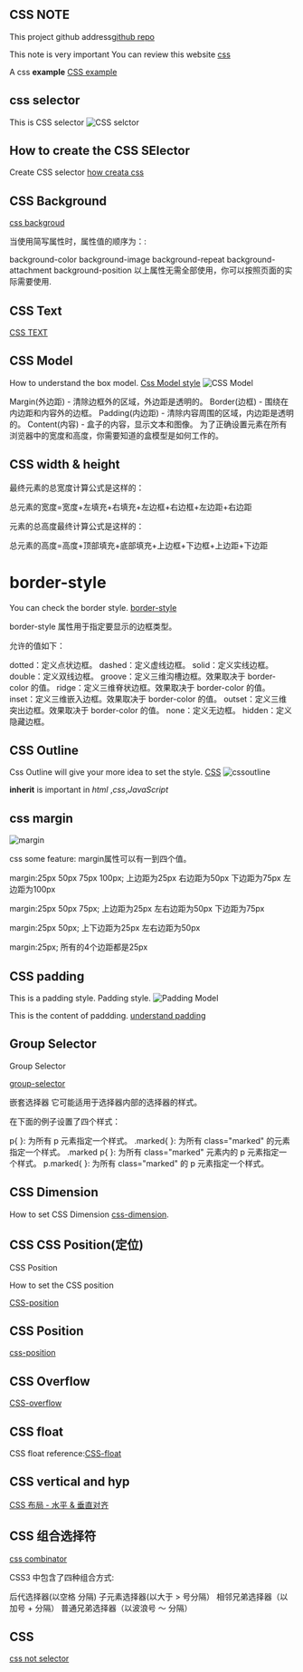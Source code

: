 ## CSS NOTE 

This project github address[github repo](https://github.com/aloopday/css-note)

This note is very important 
You can review this website [css](https://www.runoob.com/css/css-intro.html)

A css **example** [CSS example](https://www.runoob.com/try/demo_source/demo_default.htm)

## css selector
This is CSS selector ![CSS selctor](https://www.runoob.com/wp-content/uploads/2013/07/632877C9-2462-41D6-BD0E-F7317E4C42AC.jpg)

## How to create the CSS SElector 

Create CSS selector [ how creata css](https://www.runoob.com/css/css-howto.html)
## CSS Background 
[css backgroud](https://www.runoob.com/css/css-background.html)

当使用简写属性时，属性值的顺序为：:

background-color
background-image
background-repeat
background-attachment
background-position
以上属性无需全部使用，你可以按照页面的实际需要使用.

## CSS Text




[CSS TEXT](https://www.runoob.com/css/css-text.html)

## CSS Model




How to understand the box model.
[Css Model style](https://www.runoob.com/css/css-boxmodel.html)
![CSS Model](https://www.runoob.com/images/box-model.gif)

Margin(外边距) - 清除边框外的区域，外边距是透明的。
Border(边框) - 围绕在内边距和内容外的边框。
Padding(内边距) - 清除内容周围的区域，内边距是透明的。
Content(内容) - 盒子的内容，显示文本和图像。
为了正确设置元素在所有浏览器中的宽度和高度，你需要知道的盒模型是如何工作的。

## CSS width & height
最终元素的总宽度计算公式是这样的：

总元素的宽度=宽度+左填充+右填充+左边框+右边框+左边距+右边距

元素的总高度最终计算公式是这样的：

总元素的高度=高度+顶部填充+底部填充+上边框+下边框+上边距+下边距


# border-style

You can check the border style.
[border-style](https://www.runoob.com/css/css-border.html)

border-style 属性用于指定要显示的边框类型。

允许的值如下：

dotted：定义点状边框。
dashed：定义虚线边框。
solid：定义实线边框。
double：定义双线边框。
groove：定义三维沟槽边框。效果取决于 border-color 的值。
ridge：定义三维脊状边框。效果取决于 border-color 的值。
inset：定义三维嵌入边框。效果取决于 border-color 的值。
outset：定义三维突出边框。效果取决于 border-color 的值。
none：定义无边框。
hidden：定义隐藏边框。

## CSS Outline

Css Outline will give your more idea to set the style.
[CSS](https://www.runoob.com/css/css-outline.html)
![cssoutline](https://www.runoob.com/images/box_outline.gif)

**inherit** is important in *html* ,*css*,*JavaScript*

## css margin
![margin](https://www.runoob.com/wp-content/uploads/2013/08/VlwVi.png)

css some feature:
margin属性可以有一到四个值。

margin:25px 50px 75px 100px;
上边距为25px
右边距为50px
下边距为75px
左边距为100px

margin:25px 50px 75px;
上边距为25px
左右边距为50px
下边距为75px

margin:25px 50px;
上下边距为25px
左右边距为50px

margin:25px;
所有的4个边距都是25px

## CSS padding

This is a padding style.
Padding style. ![Padding Model](https://www.runoob.com/wp-content/uploads/2013/08/VlwVi.png)

This is the content of paddding.
[understand padding](https://www.runoob.com/css/css-padding.html)


## Group Selector

Group Selector

[group-selector](https://www.runoob.com/css/css-grouping-nesting.html)

嵌套选择器
它可能适用于选择器内部的选择器的样式。

在下面的例子设置了四个样式：

p{ }: 为所有 p 元素指定一个样式。
.marked{ }: 为所有 class="marked" 的元素指定一个样式。
.marked p{ }: 为所有 class="marked" 元素内的 p 元素指定一个样式。
p.marked{ }: 为所有 class="marked" 的 p 元素指定一个样式。

## CSS Dimension

How to set CSS Dimension 
[css-dimension](https://www.runoob.com/css/css-dimension.html).

## CSS CSS Position(定位)

CSS Position 

How to set the CSS position

[CSS-position](https://www.runoob.com/css/css-positioning.html)


## CSS Position
[css-position](https://www.runoob.com/css/css-positioning.html)

## CSS Overflow

[CSS-overflow](https://www.runoob.com/css/css-overflow.html)
## CSS float
CSS float reference:[CSS-float](https://www.runoob.com/css/css-float.html)

## CSS vertical and hyp

[CSS 布局 - 水平 & 垂直对齐](https://www.runoob.com/css/css-align.html)

## CSS 组合选择符
[css combinator](https://www.runoob.com/css/css-combinators.html)

 CSS3 中包含了四种组合方式:

后代选择器(以空格     分隔)
子元素选择器(以大于 > 号分隔）
相邻兄弟选择器（以加号 + 分隔）
普通兄弟选择器（以波浪号 ～ 分隔）

## CSS 

[css not selector](https://www.runoob.com/cssref/sel-not.html)